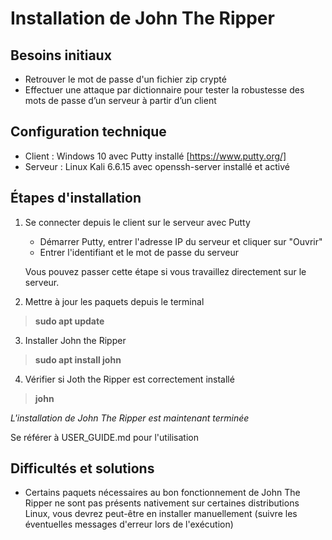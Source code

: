 # Installation de John The Ripper

## Besoins initiaux

- Retrouver le mot de passe d'un fichier zip crypté
- Effectuer une attaque par dictionnaire pour tester la robustesse des mots de passe d’un serveur à partir d’un client
 
## Configuration technique

- Client : Windows 10 avec Putty installé [https://www.putty.org/]
- Serveur : Linux Kali 6.6.15 avec openssh-server installé et activé
 
## Étapes d'installation

1) Se connecter depuis le client sur le serveur avec Putty
   
	- Démarrer Putty, entrer l'adresse IP du serveur et cliquer sur "Ouvrir"
	- Entrer l'identifiant et le mot de passe du serveur

	Vous pouvez passer cette étape si vous travaillez directement sur le serveur.


3) Mettre à jour les paquets depuis le terminal
> **sudo apt update**


3) Installer John the Ripper
> **sudo apt install john**


4) Vérifier si Joth the Ripper est correctement installé
> **john**


*L'installation de John The Ripper est maintenant terminée*

Se référer à USER_GUIDE.md pour l'utilisation


## Difficultés et solutions
- Certains paquets nécessaires au bon fonctionnement de John The Ripper ne sont pas présents nativement sur certaines distributions Linux, vous devrez peut-être en installer manuellement (suivre les éventuelles messages d'erreur lors de l'exécution)
